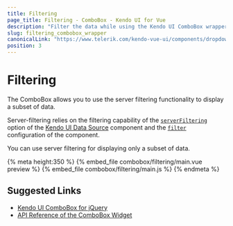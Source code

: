 ```yaml
---
title: Filtering
page_title: Filtering - ComboBox - Kendo UI for Vue
description: "Filter the data while using the Kendo UI ComboBox wrapper for Vue."
slug: filtering_combobox_wrapper
canonicalLink: "https://www.telerik.com/kendo-vue-ui/components/dropdowns/combobox/filtering/"
position: 3
---
```


<div><WrapperBanner link="/kendo-vue-ui/components/dropdowns/combobox/filtering"></WrapperBanner></div>

# Filtering

The ComboBox allows you to use the server filtering functionality to display a subset of data.

Server-filtering relies on the filtering capability of the [`serverFiltering`](https://docs.telerik.com/kendo-ui/api/javascript/data/datasource#configuration-serverFiltering) option of the [Kendo UI Data Source](https://docs.telerik.com/kendo-ui/framework/datasource/overview) component and the [`filter`](https://docs.telerik.com/kendo-ui/api/javascript/ui/combobox#configuration-filter) configuration of the component.

You can use server filtering for displaying only a subset of data.

{% meta height:350 %}
{% embed_file combobox/filtering/main.vue preview %}
{% embed_file combobox/filtering/main.js %}
{% endmeta %}

## Suggested Links

* [Kendo UI ComboBox for jQuery](https://docs.telerik.com/kendo-ui/controls/editors/combobox/overview)
* [API Reference of the ComboBox Widget](https://docs.telerik.com/kendo-ui/api/javascript/ui/combobox)
